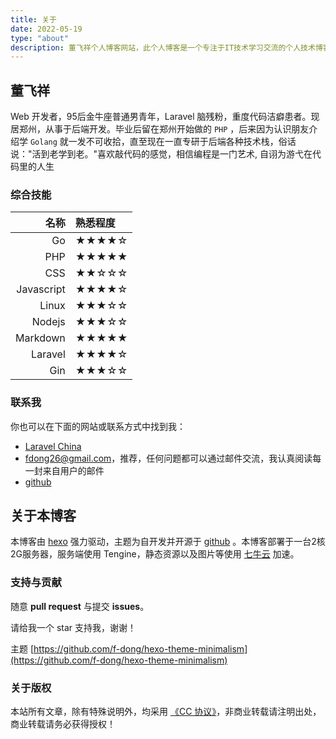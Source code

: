 ```yaml
---
title: 关于
date: 2022-05-19
type: "about"
description: 董飞祥个人博客网站，此个人博客是一个专注于IT技术学习交流的个人技术博客网站，包括敏捷开发、网站开发、服务器运维等领域，创建该个人博客也是为了方便与志同道合的朋友一起互相学习交流，分享经验，感谢大家的支持。
---
```



## 董飞祥

Web 开发者，95后金牛座普通男青年，Laravel 脑残粉，重度代码洁癖患者。现居郑州，从事于后端开发。毕业后留在郑州开始做的 `PHP` ，后来因为认识朋友介绍学 `Golang` 就一发不可收拾，直至现在一直专研于后端各种技术栈，俗话说："活到老学到老。"喜欢敲代码的感觉，相信编程是一门艺术, 自诩为游弋在代码里的人生
### 综合技能

| 名称 | 熟悉程度 |
| --: | :-- |
| Go | ★★★★☆ |
| PHP | ★★★★★ |
| CSS | ★★☆☆☆ |
| Javascript | ★★★★☆ |
| Linux | ★★★☆☆ |
| Nodejs | ★★★☆☆ |
| Markdown | ★★★★★ |
| Laravel | ★★★★☆ |
| Gin | ★★★☆☆ |

### 联系我

你也可以在下面的网站或联系方式中找到我：

- [Laravel China](https://learnku.com/users/64407)
- <a href="mailto:fdong26@gmail.com">fdong26@gmail.com</a>，推荐，任何问题都可以通过邮件交流，我认真阅读每一封来自用户的邮件
- [github](https://github.com/f-dong)

## 关于本博客

本博客由 [hexo](https://hexo.io/zh-cn/) 强力驱动，主题为自开发并开源于 [github](https://github.com/f-dong/hexo-theme-minimalism) 。本博客部署于一台2核2G服务器，服务端使用 Tengine，静态资源以及图片等使用 [七牛云](https://www.qiniu.com) 加速。


### 支持与贡献

随意 **pull request** 与提交 **issues**。

请给我一个 star 支持我，谢谢！

主题 [https://github.com/f-dong/hexo-theme-minimalism](https://github.com/f-dong/hexo-theme-minimalism)

### 关于版权

本站所有文章，除有特殊说明外，均采用 [《CC 协议》](https://www.codeover.cn/about/cc_deed/)，非商业转载请注明出处，商业转载请务必获得授权！
